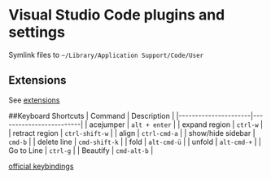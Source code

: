 # Visual Studio Code plugins and settings
Symlink files to `~/Library/Application Support/Code/User`

## Extensions
See [extensions](https://github.com/davidyezsetz/.vscode/tree/master/extensions)

##Keyboard Shortcuts
| Command              | Description             |
|----------------------|-------------------------|
| acejumper            | `alt + enter`           |
| expand region        | `ctrl-w`                |
| retract region       | `ctrl-shift-w`          |
| align                | `ctrl-cmd-a`            |
| show/hide sidebar    | `cmd-b`                 |
| delete line          | `cmd-shift-k`           |
| fold                 | `alt-cmd-ü`             |
| unfold               | `alt-cmd-+`             |
| Go to Line           | `ctrl-g`                |
| Beautify             | `cmd-alt-b`             |

[official keybindings](https://code.visualstudio.com/docs/customization/keybindings)
